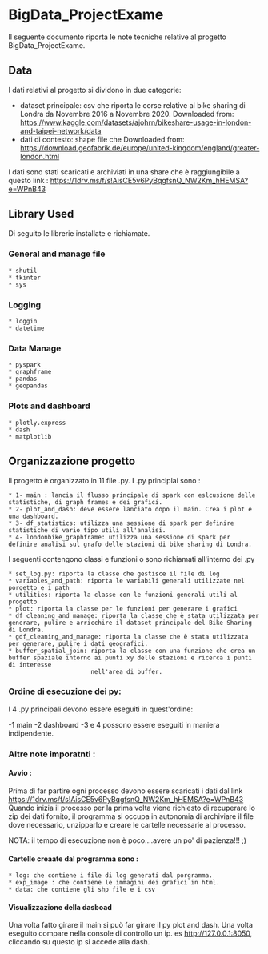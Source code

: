 # BigData_ProjectExame
Il seguente documento riporta le note tecniche relative al progetto BigData_ProjectExame.

## Data
I dati relativi al progetto si dividono in due categorie:
* dataset principale: csv che riporta le corse relative al bike sharing di Londra da Novembre 2016 a Novembre 2020.
  Downloaded from: https://www.kaggle.com/datasets/ajohrn/bikeshare-usage-in-london-and-taipei-network/data
* dati di contesto: shape file che 
    Downloaded from: https://download.geofabrik.de/europe/united-kingdom/england/greater-london.html

I dati sono stati scaricati e archiviati in una share che è raggiungibile a questo link : https://1drv.ms/f/s!AisCE5v6PyBqgfsnQ_NW2Km_hHEMSA?e=WPnB43

## Library Used
Di seguito le librerie installate e richiamate.
### General and manage file
    * shutil
    * tkinter
    * sys
### Logging
    * loggin
    * datetime
### Data Manage
    * pyspark
    * graphframe
    * pandas
    * geopandas
### Plots and dashboard
    * plotly.express
    * dash
    * matplotlib

## Organizzazione progetto
Il progetto è organizzato in 11 file .py.
I .py principlai sono :

    * 1- main : lancia il flusso principale di spark con eslcusione delle statistiche, di graph frames e dei grafici.
    * 2- plot_and_dash: deve essere lanciato dopo il main. Crea i plot e una dashboard.
    * 3- df_statistics: utilizza una sessione di spark per definire statistiche di vario tipo utili all'analisi. 
    * 4- londonbike_graphframe: utilizza una sessione di spark per definire analisi sul grafo delle stazioni di bike sharing di Londra. 

I seguenti contengono classi e funzioni o sono richiamati all'interno dei .py

    * set_log.py: riporta la classe che gestisce il file di log
    * variables_and_path: riporta le variabili generali utilizzate nel porgetto e i path 
    * utilities: riporta la classe con le funzioni generali utili al progetto
    * plot: riporta la classe per le funzioni per generare i grafici
    * df_cleaning_and_manage: riporta la classe che è stata utilizzata per generare, pulire e arricchire il dataset principale del Bike Sharing di Londra.
    * gdf_cleaning_and_manage: riporta la classe che è stata utilizzata per generare, pulire i dati geografici.
    * buffer_spatial_join: riporta la classe con una funzione che crea un buffer spaziale intorno ai punti xy delle stazioni e ricerca i punti di interesse 
                           nell'area di buffer.

### Ordine di esecuzione dei py:
 I 4 .py principali devono essere eseguiti in quest'ordine:
 
-1 main
-2 dashboard
-3 e 4 possono essere eseguiti in maniera indipendente. 


### Altre note imporatnti :

#### Avvio :
Prima di far partire ogni processo devono essere scaricati i dati dal link https://1drv.ms/f/s!AisCE5v6PyBqgfsnQ_NW2Km_hHEMSA?e=WPnB43
Quando inizia il processo per la prima volta viene richiesto di recuperare lo zip dei dati fornito, il programma si occupa in autonomia di archiviare il file dove necessario, unzipparlo e creare le cartelle necessarie al processo.


NOTA: il tempo di esecuzione non è poco....avere un po' di pazienza!!! ;)

#### Cartelle creaate dal programma sono :
    * log: che contiene i file di log generati dal porgramma.
    * exp_image : che contiene le immagini dei grafici in html. 
    * data: che contiene gli shp file e i csv


#### Visualizzazione della dasboad
Una volta fatto girare il main si può far girare il py plot and dash.
Una volta eseguito compare nella console di controllo un ip. es http://127.0.0.1:8050, cliccando su questo ip si accede alla dash.




